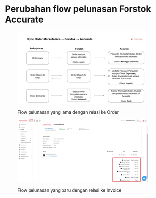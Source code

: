 # Perubahan flow pelunasan Forstok Accurate



<figure><img src="../../../.gitbook/assets/Sync Order mp - forstok - accurate (1).jpg" alt=""><figcaption><p>Flow pelunasan yang lama dengan relasi ke Order</p></figcaption></figure>

<figure><img src="../../../.gitbook/assets/image (2).png" alt=""><figcaption><p>Flow pelunasan yang baru dengan relasi ke Invoice</p></figcaption></figure>
